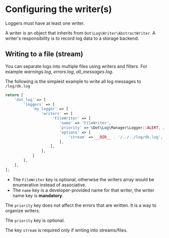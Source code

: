 # Configuring the writer(s)

Loggers must have at least one writer.

A writer is an object that inherits from `Dot\Log\Writer\AbstractWriter`. A writer's responsibility is to record log data to a storage backend.

## Writing to a file (stream)

You can separate logs into multiple files using writers and filters. For example *warnings.log*, *errors.log*, *all_messages.log*.

The following is the simplest example to write all log messages to `/log/dk.log`

```php
return [
    'dot_log' => [
        'loggers' => [
            'my_logger' => [
                'writers' => [
                     'FileWriter' => [
                        'name' => 'FileWriter',
                        'priority' => \Dot\Log\Manager\Logger::ALERT, // this is equal to 1
                        'options' => [
                            'stream' => __DIR__ . '/../../log/dk.log',
                        ],
                    ],
                ],
            ]
        ],
    ],
];
```

* The `FileWriter` key is optional, otherwise the writers array would be enumerative instead of associative.
* The `name` key is a developer-provided name for that writer, the writer name key is **mandatory**.

The `priority` key does not affect the errors that are written. It is a way to organize writers.

The `priority` key is optional.

The key `stream` is required only if writing into streams/files.
